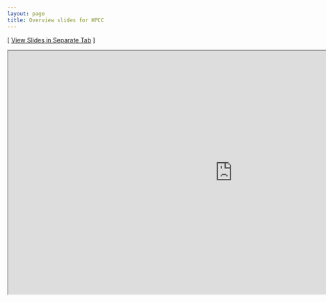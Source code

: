 ```yaml
---
layout: page
title: Overview slides for HPCC
---
```


[ [View Slides in Separate Tab](https://hpcc.ucr.edu/presentations/2020-12-18_Workshop/hpcc_infrastructure/hpcc_infrastructure.html) ]

<iframe src="https://hpcc.ucr.edu/presentations/2020-12-18_Workshop/hpcc_infrastructure/hpcc_infrastructure.html" frameborder="1" width="1030" height="560" allowfullscreen="true" mozallowfullscreen="true" webkitallowfullscreen="true"></iframe>
